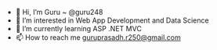 - 👋 Hi, I’m Guru ~ @guru248
- 👀 I’m interested in Web App Development and Data Science
- 🌱 I’m currently learning ASP .NET MVC
- 📫 How to reach me guruprasadh.r250@gmail.com

<!---
guru248/guru248 is a ✨ special ✨ repository because its `README.md` (this file) appears on your GitHub profile.
You can click the Preview link to take a look at your changes.
--->

